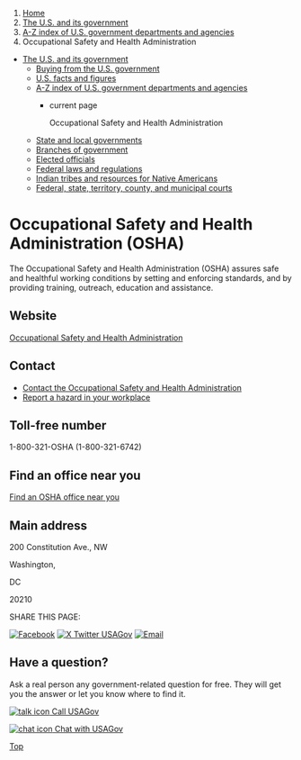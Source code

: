 1. [Home](/)
2. [The U.S. and its government](/about-the-us)
3. [A-Z index of U.S. government departments and agencies](/agency-index)
4. Occupational Safety and Health Administration

* [The U.S. and its government](/about-the-us)
  + [Buying from the U.S. government](/buy-from-government)
  + [U.S. facts and figures](/facts-figures)
  + [A-Z index of U.S. government departments and agencies](/agency-index)
    - current page

      Occupational Safety and Health Administration
  + [State and local governments](/state-local-governments)
  + [Branches of government](/branches-of-government)
  + [Elected officials](/elected-officials)
  + [Federal laws and regulations](/laws-and-regulations)
  + [Indian tribes and resources for Native Americans](/tribes)
  + [Federal, state, territory, county, and municipal courts](/courts)

Occupational Safety and Health Administration
(OSHA)
====================================================

The Occupational Safety and Health Administration (OSHA) assures safe and healthful working conditions by setting and enforcing standards, and by providing training, outreach, education and assistance.

Website
-------

[Occupational Safety and Health Administration](https://www.osha.gov/)

Contact
-------

* [Contact the Occupational Safety and Health Administration](https://www.osha.gov/contactus)
* [Report a hazard in your workplace](https://www.osha.gov/workers/file-complaint)

Toll-free number
----------------

1-800-321-OSHA (1-800-321-6742)

Find an office near you
-----------------------

[Find an OSHA office near you](https://www.osha.gov/contactus/bystate)

Main address
------------

  

200 Constitution Ave., NW
  

Washington,

DC

20210

SHARE THIS PAGE:

[![Facebook](/themes/custom/usagov/images/social-media-icons/Facebook_Icon.svg)](https://www.facebook.com/sharer/sharer.php?u=https://www.usa.gov/agencies/occupational-safety-and-health-administration&v=3)
[![X Twitter USAGov](/themes/custom/usagov/images/social-media-icons/X_Twitter_Icon.svg?version=2)](https://twitter.com/intent/tweet?source=webclient&text=https://www.usa.gov/agencies/occupational-safety-and-health-administration)
[![Email](/themes/custom/usagov/images/social-media-icons/Email_Icon.svg?version=2)](mailto:?subject=https://www.usa.gov/agencies/occupational-safety-and-health-administration)

Have a question?
----------------

Ask a real person any government-related question for free. They will get you the answer or let you know where to find it.

[![talk icon](/themes/custom/usagov/images/ICONS_talk.png)
Call USAGov](/phone)

[![chat icon](/themes/custom/usagov/images/ICONS_chat.png)
Chat with USAGov](/chat)

[Top](#main-content)